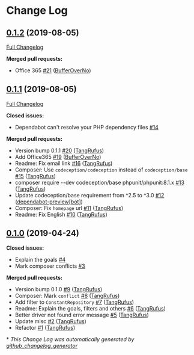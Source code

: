 # Change Log

## [0.1.2](https://github.com/ItinerisLtd/wp-phpmailer/tree/0.1.2) (2019-08-05)
[Full Changelog](https://github.com/ItinerisLtd/wp-phpmailer/compare/0.1.1...0.1.2)

**Merged pull requests:**

- Office 365 [\#21](https://github.com/ItinerisLtd/wp-phpmailer/pull/21) ([BufferOverNo](https://github.com/BufferOverNo))

## [0.1.1](https://github.com/ItinerisLtd/wp-phpmailer/tree/0.1.1) (2019-08-05)
[Full Changelog](https://github.com/ItinerisLtd/wp-phpmailer/compare/0.1.0...0.1.1)

**Closed issues:**

- Dependabot can't resolve your PHP dependency files [\#14](https://github.com/ItinerisLtd/wp-phpmailer/issues/14)

**Merged pull requests:**

- Version bump 0.1.1 [\#20](https://github.com/ItinerisLtd/wp-phpmailer/pull/20) ([TangRufus](https://github.com/TangRufus))
- Add Office365 [\#19](https://github.com/ItinerisLtd/wp-phpmailer/pull/19) ([BufferOverNo](https://github.com/BufferOverNo))
- Readme: Fix email link [\#16](https://github.com/ItinerisLtd/wp-phpmailer/pull/16) ([TangRufus](https://github.com/TangRufus))
- Composer: Use `codeception/codeception` instead of `codeception/base` [\#15](https://github.com/ItinerisLtd/wp-phpmailer/pull/15) ([TangRufus](https://github.com/TangRufus))
- composer require --dev codeception/base phpunit/phpunit:8.1.x [\#13](https://github.com/ItinerisLtd/wp-phpmailer/pull/13) ([TangRufus](https://github.com/TangRufus))
- Update codeception/base requirement from ^2.5 to ^3.0 [\#12](https://github.com/ItinerisLtd/wp-phpmailer/pull/12) ([dependabot-preview[bot]](https://github.com/apps/dependabot-preview))
- Composer: Fix `homepage` url [\#11](https://github.com/ItinerisLtd/wp-phpmailer/pull/11) ([TangRufus](https://github.com/TangRufus))
- Readme: Fix English [\#10](https://github.com/ItinerisLtd/wp-phpmailer/pull/10) ([TangRufus](https://github.com/TangRufus))

## [0.1.0](https://github.com/ItinerisLtd/wp-phpmailer/tree/0.1.0) (2019-04-24)
**Closed issues:**

- Explain the goals [\#4](https://github.com/ItinerisLtd/wp-phpmailer/issues/4)
- Mark composer conflicts [\#3](https://github.com/ItinerisLtd/wp-phpmailer/issues/3)

**Merged pull requests:**

- Version bump 0.1.0 [\#9](https://github.com/ItinerisLtd/wp-phpmailer/pull/9) ([TangRufus](https://github.com/TangRufus))
- Composer: Mark `conflict` [\#8](https://github.com/ItinerisLtd/wp-phpmailer/pull/8) ([TangRufus](https://github.com/TangRufus))
- Add filter to `ConstantRepository` [\#7](https://github.com/ItinerisLtd/wp-phpmailer/pull/7) ([TangRufus](https://github.com/TangRufus))
- Readme: Explain the goals, filters and others  [\#6](https://github.com/ItinerisLtd/wp-phpmailer/pull/6) ([TangRufus](https://github.com/TangRufus))
- Better driver not found error message [\#5](https://github.com/ItinerisLtd/wp-phpmailer/pull/5) ([TangRufus](https://github.com/TangRufus))
- Update misc [\#2](https://github.com/ItinerisLtd/wp-phpmailer/pull/2) ([TangRufus](https://github.com/TangRufus))
- Refactor [\#1](https://github.com/ItinerisLtd/wp-phpmailer/pull/1) ([TangRufus](https://github.com/TangRufus))



\* *This Change Log was automatically generated by [github_changelog_generator](https://github.com/skywinder/Github-Changelog-Generator)*
